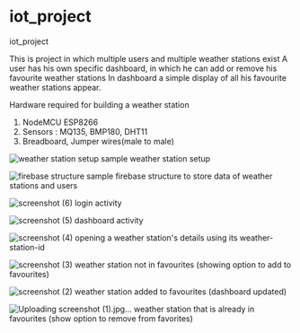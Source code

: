# iot_project
iot_project

This is project in which multiple users and multiple weather stations exist
A user has his own specific dashboard, in which he can add or remove his favourite weather stations
In dashboard a simple display of all his favourite weather stations appear. 

Hardware required for building a weather station
1. NodeMCU ESP8266
2. Sensors : MQ135, BMP180, DHT11
3. Breadboard, Jumper wires(male to male)

![weather station setup](https://user-images.githubusercontent.com/58396925/165353854-0c8b3cb2-4414-40b5-9d8e-f3c556cd5982.png)
sample weather station setup

![firebase structure](https://user-images.githubusercontent.com/58396925/165354188-cd4cd673-989b-45a8-8fa2-84062c33a1ab.png)
sample firebase structure to store data of weather stations and users

![screenshot (6)](https://user-images.githubusercontent.com/58396925/165354591-d8889fc3-0a23-4f87-ad93-0671398af97d.jpg)
login activity

![screenshot (5)](https://user-images.githubusercontent.com/58396925/165354610-274de1a6-b6bc-40cf-8514-72e6d87aa7ea.jpg)
dashboard activity

![screenshot (4)](https://user-images.githubusercontent.com/58396925/165354630-dd6678ca-19e7-4973-97fc-f18972afc3a9.jpg)
opening a weather station's details using its weather-station-id

![screenshot (3)](https://user-images.githubusercontent.com/58396925/165354698-0c2cd3fb-db3c-4d29-a20c-f36caf9089b6.jpg)
weather station not in favourites (showing option to add to favourites)

![screenshot (2)](https://user-images.githubusercontent.com/58396925/165354780-9c250536-17e8-44f0-944e-76304505ba4a.jpg)
weather station added to favourites (dashboard updated)

![Uploading screenshot (1).jpg…]()
weather station that is already in favourites (show option to remove from favorites)

